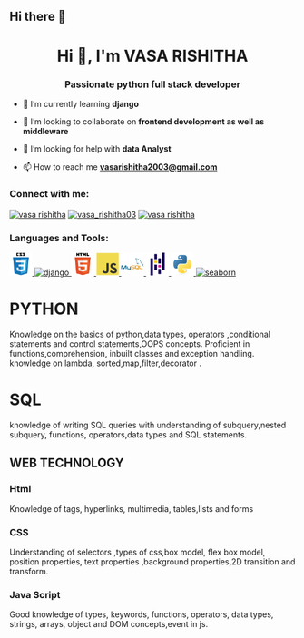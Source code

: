 ## Hi there 👋
<h1 align="center",color:"royalblue">Hi 👋, I'm VASA RISHITHA</h1>
<h3 align="center">Passionate python full stack developer</h3>

- 🌱 I’m currently learning **django**

- 👯 I’m looking to collaborate on **frontend development as well as middleware**

- 🤝 I’m looking for help with **data Analyst**

- 📫 How to reach me **vasarishitha2003@gmail.com**

<h3 align="left">Connect with me:</h3>
<p align="left">
<a href="https://www.linkedin.com/in/vasa-rishitha-547870258" target="blank"><img align="center" src="https://raw.githubusercontent.com/rahuldkjain/github-profile-readme-generator/master/src/images/icons/Social/linked-in-alt.svg" alt="vasa rishitha" height="30" width="40" /></a>
<a href="https://instagram.com/vasa_rishitha03" target="blank"><img align="center" src="https://raw.githubusercontent.com/rahuldkjain/github-profile-readme-generator/master/src/images/icons/Social/instagram.svg" alt="vasa_rishitha03" height="30" width="40" /></a>
<a href="https://www.hackerrank.com/profile/vasarishitha2003" target="blank"><img align="center" src="https://raw.githubusercontent.com/rahuldkjain/github-profile-readme-generator/master/src/images/icons/Social/hackerrank.svg" alt="vasa rishitha" height="30" width="40" /></a>
</p>

<h3 align="left">Languages and Tools:</h3>
<p align="left"> <a href="https://www.w3schools.com/css/" target="_blank" rel="noreferrer"> <img src="https://raw.githubusercontent.com/devicons/devicon/master/icons/css3/css3-original-wordmark.svg" alt="css3" width="40" height="40"/> </a> <a href="https://www.djangoproject.com/" target="_blank" rel="noreferrer"> <img src="https://cdn.worldvectorlogo.com/logos/django.svg" alt="django" width="40" height="40"/> </a> <a href="https://www.w3.org/html/" target="_blank" rel="noreferrer"> <img src="https://raw.githubusercontent.com/devicons/devicon/master/icons/html5/html5-original-wordmark.svg" alt="html5" width="40" height="40"/> </a> <a href="https://developer.mozilla.org/en-US/docs/Web/JavaScript" target="_blank" rel="noreferrer"> <img src="https://raw.githubusercontent.com/devicons/devicon/master/icons/javascript/javascript-original.svg" alt="javascript" width="40" height="40"/> </a> <a href="https://www.mysql.com/" target="_blank" rel="noreferrer"> <img src="https://raw.githubusercontent.com/devicons/devicon/master/icons/mysql/mysql-original-wordmark.svg" alt="mysql" width="40" height="40"/> </a> <a href="https://pandas.pydata.org/" target="_blank" rel="noreferrer"> <img src="https://raw.githubusercontent.com/devicons/devicon/2ae2a900d2f041da66e950e4d48052658d850630/icons/pandas/pandas-original.svg" alt="pandas" width="40" height="40"/> </a> <a href="https://www.python.org" target="_blank" rel="noreferrer"> <img src="https://raw.githubusercontent.com/devicons/devicon/master/icons/python/python-original.svg" alt="python" width="40" height="40"/> </a> <a href="https://seaborn.pydata.org/" target="_blank" rel="noreferrer"> <img src="https://seaborn.pydata.org/_images/logo-mark-lightbg.svg" alt="seaborn" width="40" height="40"/> </a> </p>

<h1>PYTHON</h1>
<span>Knowledge on the basics of python,data types, operators ,conditional statements and
control statements,OOPS concepts. Proficient in functions,comprehension, inbuilt classes and
exception handling. knowledge on lambda, sorted,map,filter,decorator .</span>
<h1>SQL</h1>
<span>knowledge of writing SQL queries with understanding of subquery,nested subquery, functions,
operators,data types and SQL statements.</span>
<h2>WEB TECHNOLOGY</h2>
<h3>Html</h3>
<span>Knowledge of tags, hyperlinks, multimedia, tables,lists and forms</span>
<h3>CSS</h3>
<span>Understanding of selectors ,types of css,box model, flex box model, position properties,
text properties ,background properties,2D transition and transform.</span>
<h3>Java Script</h3>
<span>Good knowledge of types, keywords, functions, operators, data types, strings, arrays,
object and DOM concepts,event in js.</span>
